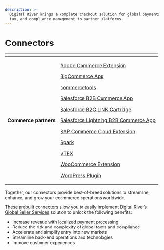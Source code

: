 ```yaml
---
description: >-
  Digital River brings a complete checkout solution for global payments, fraud,
  tax, and compliance management to partner platforms.
---
```


# Connectors

<table data-view="cards"><thead><tr><th></th><th></th></tr></thead><tbody><tr><td><strong>Commerce partners</strong></td><td><p><a href="https://docs.digitalriver.com/magento/">Adobe Commerce Extension </a></p><p><a href="https://app.gitbook.com/o/-LqC_Nsz4Z-JxICCsFw3/s/-MYQsO02eKz9DuHs39Wm-887967055/">BigCommerce App</a></p><p><a href="https://docs.digitalriver.com/commercetools/">commercetools</a></p><p><a href="https://app.gitbook.com/o/-LqC_Nsz4Z-JxICCsFw3/s/XjCJUJR1jMyLbUs661Yx/">Salesforce B2B Commerce App</a> </p><p><a href="https://docs.digitalriver.com/salesforce-b2c/">Salesforce B2C LINK Cartridge</a></p><p><a href="https://docs.digitalriver.com/salesforce-lightning/v/master/">Salesforce Lightning B2B Commerce App</a></p><p><a href="https://docs.digitalriver.com/sap/">SAP Commerce Cloud Extension</a></p><p><a href="https://app.gitbook.com/o/-LqC_Nsz4Z-JxICCsFw3/s/-MXX7HTKFe3WOFAo673w/">Spark </a></p><p><a href="https://app.gitbook.com/o/-LqC_Nsz4Z-JxICCsFw3/s/GXVou2nkbx4AC9GlhHbq/">VTEX</a></p><p><a href="https://docs.digitalriver.com/woocommerce/">WooCommerce Extension</a></p><p><a href="https://app.gitbook.com/o/-LqC_Nsz4Z-JxICCsFw3/s/-MNZuVwR-ODL60g1Zfzy-887967055/">WordPress Plugin </a></p></td></tr></tbody></table>

Together, our connectors provide best-of-breed solutions to streamline, enhance, and grow your ecommerce operations worldwide.

These prebuilt connectors allow you to easily implement Digital River’s [Global Seller Services](https://www.digitalriver.com/global-seller-services/) solution to unlock the following benefits:

* Increase revenue with localized payment processing&#x20;
* Reduce the risk and complexity of global taxes and compliance&#x20;
* Accelerate and simplify entry into new markets&#x20;
* Streamline back-end operations and technologies&#x20;
* Improve customer experiences
